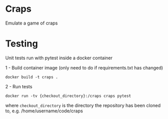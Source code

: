 # Craps

Emulate a game of craps

# Testing

Unit tests run with pytest inside a docker container


1 - Build container image (only need to do if requirements.txt has changed)
```shell
docker build -t craps .
```

2 - Run tests
```shell
docker run -tv {checkout_directory}:/craps craps pytest
```
where `checkout_directory` is the directory the repository has been cloned to, e.g. /home/username/code/craps
